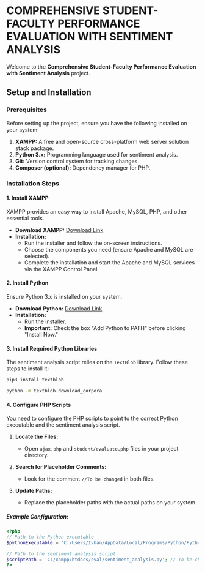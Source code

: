 # COMPREHENSIVE STUDENT-FACULTY PERFORMANCE EVALUATION WITH SENTIMENT ANALYSIS


Welcome to the **Comprehensive Student-Faculty Performance Evaluation with Sentiment Analysis** project. 


## Setup and Installation

### Prerequisites

Before setting up the project, ensure you have the following installed on your system:

1. **XAMPP:** A free and open-source cross-platform web server solution stack package.
2. **Python 3.x:** Programming language used for sentiment analysis.
3. **Git:** Version control system for tracking changes.
4. **Composer (optional):** Dependency manager for PHP.

### Installation Steps

#### 1. Install XAMPP

XAMPP provides an easy way to install Apache, MySQL, PHP, and other essential tools.

- **Download XAMPP:** [Download Link](https://www.apachefriends.org/index.html)
- **Installation:**
  - Run the installer and follow the on-screen instructions.
  - Choose the components you need (ensure Apache and MySQL are selected).
  - Complete the installation and start the Apache and MySQL services via the XAMPP Control Panel.

#### 2. Install Python

Ensure Python 3.x is installed on your system.

- **Download Python:** [Download Link](https://www.python.org/downloads/)
- **Installation:**
  - Run the installer.
  - **Important:** Check the box "Add Python to PATH" before clicking "Install Now."

#### 3. Install Required Python Libraries

The sentiment analysis script relies on the `TextBlob` library. Follow these steps to install it:



   ```bash
   pip3 install textblob
```
   ```bash
   python -m textblob.download_corpora
```
#### 4. Configure PHP Scripts

You need to configure the PHP scripts to point to the correct Python executable and the sentiment analysis script.

1. **Locate the Files:**
    - Open `ajax.php` and `student/evaluate.php` files in your project directory.

2. **Search for Placeholder Comments:**
    - Look for the comment `//To be changed` in both files.

3. **Update Paths:**
    - Replace the placeholder paths with the actual paths on your system.

##### Example Configuration:

```php
<?php
// Path to the Python executable
$pythonExecutable = 'C:/Users/Ivhan/AppData/Local/Programs/Python/Python312/python.exe'; //To be changed

// Path to the sentiment analysis script
$scriptPath = 'C:/xampp/htdocs/eval/sentiment_analysis.py'; // To be changed
?>
